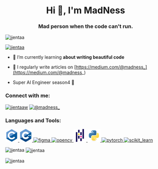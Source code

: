 <h1 align="center">Hi 👋, I'm MadNess</h1>
<h3 align="center">Mad person when the code can't run.</h3>

<p align="left"> <img src="https://komarev.com/ghpvc/?username=jjentaa&label=Profile%20views&color=0e75b6&style=flat" alt="jjentaa" /> </p>

<p align="left"> <a href="https://github.com/ryo-ma/github-profile-trophy"><img src="https://github-profile-trophy.vercel.app/?username=jjentaa" alt="jjentaa" /></a> </p>

- 🌱 I’m currently learning **about writing beautiful code**

- 📝 I regularly write articles on [https://medium.com/@madness_](https://medium.com/@madness_)

- Super AI Engineer season4 🏅

<h3 align="left">Connect with me:</h3>
<p align="left">
<a href="https://kaggle.com/jjentaaw" target="blank"><img align="center" src="https://raw.githubusercontent.com/rahuldkjain/github-profile-readme-generator/master/src/images/icons/Social/kaggle.svg" alt="jjentaaw" height="30" width="40" /></a>
<a href="https://medium.com/@madness_" target="blank"><img align="center" src="https://raw.githubusercontent.com/rahuldkjain/github-profile-readme-generator/master/src/images/icons/Social/medium.svg" alt="@madness_" height="30" width="40" /></a>
</p>

<h3 align="left">Languages and Tools:</h3>
<p align="left"> <a href="https://www.cprogramming.com/" target="_blank" rel="noreferrer"> <img src="https://raw.githubusercontent.com/devicons/devicon/master/icons/c/c-original.svg" alt="c" width="40" height="40"/> </a> <a href="https://www.w3schools.com/cpp/" target="_blank" rel="noreferrer"> <img src="https://raw.githubusercontent.com/devicons/devicon/master/icons/cplusplus/cplusplus-original.svg" alt="cplusplus" width="40" height="40"/> </a> <a href="https://www.figma.com/" target="_blank" rel="noreferrer"> <img src="https://www.vectorlogo.zone/logos/figma/figma-icon.svg" alt="figma" width="40" height="40"/> </a> <a href="https://opencv.org/" target="_blank" rel="noreferrer"> <img src="https://www.vectorlogo.zone/logos/opencv/opencv-icon.svg" alt="opencv" width="40" height="40"/> </a> <a href="https://pandas.pydata.org/" target="_blank" rel="noreferrer"> <img src="https://raw.githubusercontent.com/devicons/devicon/2ae2a900d2f041da66e950e4d48052658d850630/icons/pandas/pandas-original.svg" alt="pandas" width="40" height="40"/> </a> <a href="https://www.python.org" target="_blank" rel="noreferrer"> <img src="https://raw.githubusercontent.com/devicons/devicon/master/icons/python/python-original.svg" alt="python" width="40" height="40"/> </a> <a href="https://pytorch.org/" target="_blank" rel="noreferrer"> <img src="https://www.vectorlogo.zone/logos/pytorch/pytorch-icon.svg" alt="pytorch" width="40" height="40"/> </a> <a href="https://scikit-learn.org/" target="_blank" rel="noreferrer"> <img src="https://upload.wikimedia.org/wikipedia/commons/0/05/Scikit_learn_logo_small.svg" alt="scikit_learn" width="40" height="40"/> </a> </p>

<p><img align="left" src="https://github-readme-stats.vercel.app/api/top-langs?username=jjentaa&show_icons=true&locale=en&layout=compact" alt="jjentaa" /></p>

<p>&nbsp;<img align="center" src="https://github-readme-stats.vercel.app/api?username=jjentaa&show_icons=true&locale=en" alt="jjentaa" /></p>

<p><img align="center" src="https://github-readme-streak-stats.herokuapp.com/?user=jjentaa&" alt="jjentaa" /></p>
